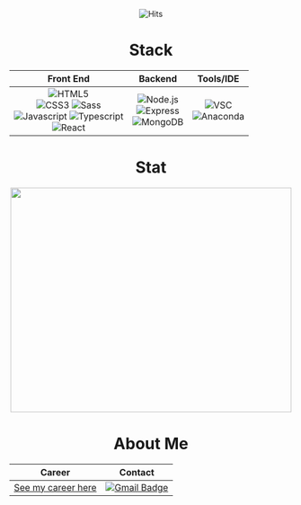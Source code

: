 <div align="center">
 
 ![Hits](https://hits.seeyoufarm.com/api/count/incr/badge.svg?url=https%3A%2F%2Fgithub.com%2Fdeveloperasun%2Fhit-counter&count_bg=%2379C83D&title_bg=%23555555&icon=gnuicecat.svg&icon_color=%2379C83D&title=hits&edge_flat=false)

  
 # Stack
|Front End|Backend|Tools/IDE|
|:-------:|:-----:|:-------:|
|![HTML5](https://img.shields.io/badge/HTML-black?style=flat&logo=HTML5&logoColor=white) <br>![CSS3](https://img.shields.io/badge/CSS-black?style=square&logo=CSS3&logoColor=white) ![Sass](https://img.shields.io/badge/Sass-white?style=square&logo=Sass&logoColor=black)<br>![Javascript](https://img.shields.io/badge/Javascript-black?style=square&logo=Javascript&logoColor=white) ![Typescript](https://img.shields.io/badge/Typescript-white?style=square&logo=Typescript&logoColor=black) <br/> ![React](https://img.shields.io/badge/React-white?style=square&logo=React&logoColor=black) <br/>    |   ![Node.js](https://img.shields.io/badge/Node.js-white?style=square&logo=Javascript&logoColor=black) <br/> ![Express](https://img.shields.io/badge/Express-white?style=square&logo=Express&logoColor=black) <br/>![MongoDB](https://img.shields.io/badge/MongoDB-white?style=square&logo=MongoDB&logoColor=black)      |![VSC](https://img.shields.io/badge/VScode-black?style=square&logo=VisualStudioCode&logoColor=white)<br/>![Anaconda](https://img.shields.io/badge/Anaconda-black?style=square&logo=Anaconda&logoColor=white)|


# Stat
<a href="https://wakatime.com"><img src="https://wakatime.com/share/@developerasun/cff13d30-a0b0-4e6a-8f25-0c5bbc743349.png" width=500px height=400px/></a>
  
 # About Me
|Career|Contact|
|:-----:|:------:|
|[See my career here](https://bit.ly/hello_visitor)|[![Gmail Badge](https://img.shields.io/badge/Gmail-F05032?style=flat-square&logo=Gmail&logoColor=white&link=mailto:nellow1102@gmail.com)](mailto:nellow1102@gmail.com)|
  
</div>

  

